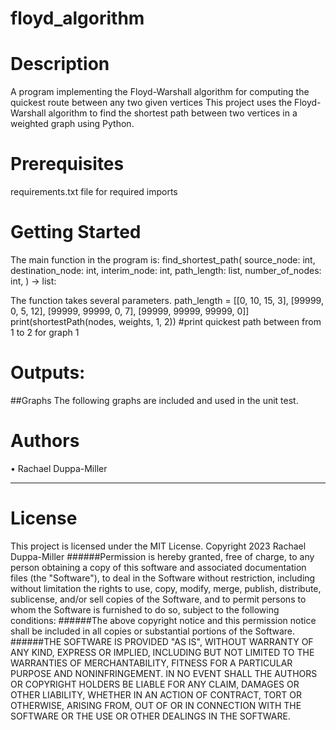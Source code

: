 # floyd_algorithm

# Description
A program implementing the Floyd-Warshall algorithm for computing the quickest route between any two given vertices
This project uses the Floyd-Warshall algorithm to find the shortest path between two vertices in a weighted graph using Python. 
# Prerequisites
requirements.txt file for required imports
# Getting Started
The main function in the program is:
find_shortest_path(
    source_node: int,
    destination_node: int,
    interim_node: int,
    path_length: list,
    number_of_nodes: int,
) -> list:


The function takes several parameters. 
path_length = [[0, 10, 15, 3], [99999, 0, 5, 12], [99999, 99999, 0, 7], [99999, 99999, 99999, 0]]
print(shortestPath(nodes, weights, 1, 2)) #print quickest path between from 1 to 2 for graph 1


# Outputs:

##Graphs The following graphs are included and used in the unit test.





# Authors
•	Rachael Duppa-Miller
________________________________________
# License
This project is licensed under the MIT License.
Copyright 2023 Rachael Duppa-Miller
######Permission is hereby granted, free of charge, to any person obtaining a copy of this software and associated documentation files (the "Software"), to deal in the Software without restriction, including without limitation the rights to use, copy, modify, merge, publish, distribute, sublicense, and/or sell copies of the Software, and to permit persons to whom the Software is furnished to do so, subject to the following conditions:
######The above copyright notice and this permission notice shall be included in all copies or substantial portions of the Software.
######THE SOFTWARE IS PROVIDED "AS IS", WITHOUT WARRANTY OF ANY KIND, EXPRESS OR IMPLIED, INCLUDING BUT NOT LIMITED TO THE WARRANTIES OF MERCHANTABILITY, FITNESS FOR A PARTICULAR PURPOSE AND NONINFRINGEMENT. IN NO EVENT SHALL THE AUTHORS OR COPYRIGHT HOLDERS BE LIABLE FOR ANY CLAIM, DAMAGES OR OTHER LIABILITY, WHETHER IN AN ACTION OF CONTRACT, TORT OR OTHERWISE, ARISING FROM, OUT OF OR IN CONNECTION WITH THE SOFTWARE OR THE USE OR OTHER DEALINGS IN THE SOFTWARE.
